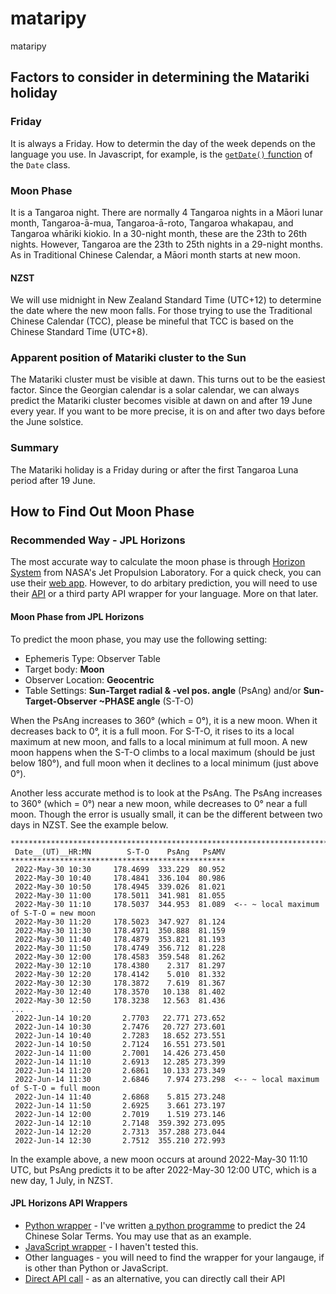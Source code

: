 # mataripy
mataripy

## Factors to consider in determining the Matariki holiday
### Friday
It is always a Friday. How to determin the day of the week depends on the language you use. In Javascript, for example, is the [`getDate()` function](https://developer.mozilla.org/en-US/docs/Web/JavaScript/Reference/Global_Objects/Date/getDay) of the `Date` class. 
### Moon Phase
It is a Tangaroa night. There are normally 4 Tangaroa nights in a Māori lunar month, Tangaroa-ā-mua, Tangaroa-ā-roto, Tangaroa whakapau, and Tangaroa whāriki kiokio. In a 30-night month, these are the 23th to 26th nights. However, Tangaroa are the 23th to 25th nights in a 29-night months. As in Traditional Chinese Calendar, a Māori month starts at new moon.
#### NZST 
We will use midnight in New Zealand Standard Time (UTC+12) to determine the date where the new moon falls. For those trying to use the Traditional Chinese Calendar (TCC), please be mineful that TCC is based on the Chinese Standard Time (UTC+8).
### Apparent position of Matariki cluster to the Sun
The Matariki cluster must be visible at dawn. This turns out to be the easiest factor. Since the Georgian calendar is a solar calendar, we can always predict the Matariki cluster becomes visible at dawn on and after 19 June every year.
If you want to be more precise, it is on and after two days before the June solstice.
### Summary
The Matariki holiday is a Friday during or after the first Tangaroa Luna period after 19 June.
## How to Find Out Moon Phase
### Recommended Way - JPL Horizons
The most accurate way to calculate the moon phase is through [Horizon System](https://ssd.jpl.nasa.gov/horizons/) from NASA's Jet Propulsion Laboratory. For a quick check, you can use their [web app](https://ssd.jpl.nasa.gov/horizons/app.html). However, to do arbitary prediction, you will need to use their [API](https://ssd-api.jpl.nasa.gov/doc/horizons.html) or a third party API wrapper for your language. More on that later.
#### Moon Phase from JPL Horizons
To predict the moon phase, you may use the following setting:
* Ephemeris Type: Observer Table
* Target body: **Moon**
* Observer Location: **Geocentric**
* Table Settings: **Sun-Target radial & -vel pos. angle** (PsAng) and/or **Sun-Target-Observer ~PHASE angle** (S-T-O)

When the PsAng increases to 360° (which = 0°), it is a new moon. When it decreases back to 0°, it is a full moon.
For S-T-O, it rises to its a local maximum at new moon, and falls to a local minimum at full moon.
A new moon happens when the S-T-O climbs to a local maximum (should be just below 180°), and full moon when it declines to a local minimum (just above 0°).

Another less accurate method is to look at the PsAng. The PsAng increases to 360° (which = 0°) near a new moon, while decreases to 0° near a full moon. Though the error is usually small, it can be the different between two days in NZST. See the example below.
```
*******************************************************************************
 Date__(UT)__HR:MN        S-T-O    PsAng   PsAMV
************************************************
 2022-May-30 10:30     178.4699  333.229  80.952
 2022-May-30 10:40     178.4841  336.104  80.986
 2022-May-30 10:50     178.4945  339.026  81.021
 2022-May-30 11:00     178.5011  341.981  81.055
 2022-May-30 11:10     178.5037  344.953  81.089  <-- ~ local maximum of S-T-O = new moon
 2022-May-30 11:20     178.5023  347.927  81.124
 2022-May-30 11:30     178.4971  350.888  81.159
 2022-May-30 11:40     178.4879  353.821  81.193
 2022-May-30 11:50     178.4749  356.712  81.228
 2022-May-30 12:00     178.4583  359.548  81.262
 2022-May-30 12:10     178.4380    2.317  81.297
 2022-May-30 12:20     178.4142    5.010  81.332
 2022-May-30 12:30     178.3872    7.619  81.367
 2022-May-30 12:40     178.3570   10.138  81.402
 2022-May-30 12:50     178.3238   12.563  81.436
...
 2022-Jun-14 10:20       2.7703   22.771 273.652
 2022-Jun-14 10:30       2.7476   20.727 273.601
 2022-Jun-14 10:40       2.7283   18.652 273.551
 2022-Jun-14 10:50       2.7124   16.551 273.501
 2022-Jun-14 11:00       2.7001   14.426 273.450
 2022-Jun-14 11:10       2.6913   12.285 273.399
 2022-Jun-14 11:20       2.6861   10.133 273.349
 2022-Jun-14 11:30       2.6846    7.974 273.298  <-- ~ local maximum of S-T-O = full moon
 2022-Jun-14 11:40       2.6868    5.815 273.248
 2022-Jun-14 11:50       2.6925    3.661 273.197
 2022-Jun-14 12:00       2.7019    1.519 273.146
 2022-Jun-14 12:10       2.7148  359.392 273.095
 2022-Jun-14 12:20       2.7313  357.288 273.044
 2022-Jun-14 12:30       2.7512  355.210 272.993
```
In the example above, a new moon occurs at around 2022-May-30 11:10 UTC, but PsAng predicts it to be after 2022-May-30 12:00 UTC, which is a new day, 1 July, in NZST. 
#### JPL Horizons API Wrappers
* [Python wrapper](https://astroquery.readthedocs.io/en/latest/jplhorizons/jplhorizons.html) - I've written [a python programme](https://github.com/kumkee/solarterms) to predict the 24 Chinese Solar Terms. You may use that as an example.
* [JavaScript wrapper](https://github.com/zachfejes/js-horizons) - I haven't tested this.
* Other languages - you will need to find the wrapper for your langauge, if is other than Python or JavaScript. 
* [Direct API call](https://ssd-api.jpl.nasa.gov/doc/horizons.html) - as an alternative, you can directly call their API
